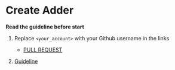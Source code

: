 # Create Adder

**Read the guideline before start**

1. Replace `<your_account>` with your Github username in the links
    - [PULL REQUEST](https://github.com/mate-academy/js_alliterated-actors/pull/223)

2. [Guideline](https://github.com/mate-academy/js_task-guideline/blob/master/README.md)
